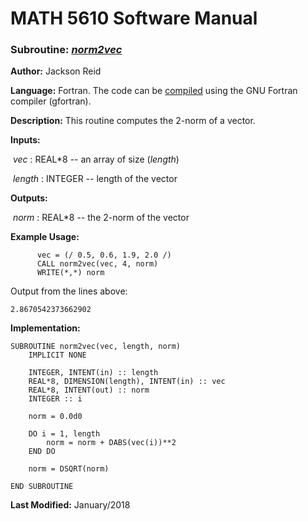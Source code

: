 # MATH 5610 Software Manual

### Subroutine: [_norm2vec_](../norm2vec.f90)

**Author:** Jackson Reid

**Language:** Fortran. The code can be [compiled](compilation.md) using the GNU Fortran compiler (gfortran).

**Description:** This routine computes the 2-norm of a vector.

**Inputs:** 

​       _vec_ : REAL*8 -- an array of size (_length_)

​       _length_ : INTEGER -- length of the vector

**Outputs:** 

​	_norm_ : REAL*8 -- the 2-norm of the vector

**Example Usage:** 

```
      vec = (/ 0.5, 0.6, 1.9, 2.0 /)
      CALL norm2vec(vec, 4, norm)
      WRITE(*,*) norm
```
Output from the lines above:

```
2.8670542373662902 
```

**Implementation:**

```
SUBROUTINE norm2vec(vec, length, norm)
    IMPLICIT NONE

    INTEGER, INTENT(in) :: length
    REAL*8, DIMENSION(length), INTENT(in) :: vec
    REAL*8, INTENT(out) :: norm
    INTEGER :: i

    norm = 0.0d0

    DO i = 1, length
        norm = norm + DABS(vec(i))**2
    END DO

    norm = DSQRT(norm)

END SUBROUTINE
```

**Last Modified:** January/2018

